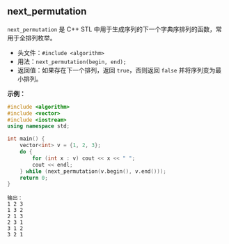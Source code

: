 
## next_permutation

`next_permutation` 是 C++ STL 中用于生成序列的下一个字典序排列的函数，常用于全排列枚举。

- 头文件：`#include <algorithm>`
- 用法：`next_permutation(begin, end);`
- 返回值：如果存在下一个排列，返回 `true`，否则返回 `false` 并将序列变为最小排列。

**示例：**
```cpp
#include <algorithm>
#include <vector>
#include <iostream>
using namespace std;

int main() {
    vector<int> v = {1, 2, 3};
    do {
        for (int x : v) cout << x << " ";
        cout << endl;
    } while (next_permutation(v.begin(), v.end()));
    return 0;
}
```
```
输出：
1 2 3
1 3 2
2 1 3
2 3 1
3 1 2
3 2 1
```
